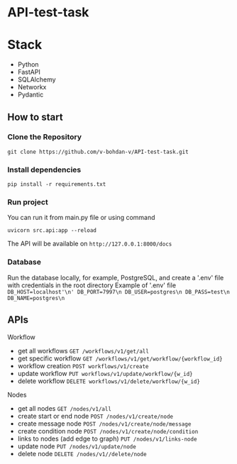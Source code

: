# API-test-task

# Stack
- Python
- FastAPI
- SQLAlchemy 
- Networkx
- Pydantic

## How to start

### Clone the Repository

```
git clone https://github.com/v-bohdan-v/API-test-task.git
```

### Install dependencies

`pip install -r requirements.txt`


### Run project

You can run it from main.py file or using command

`uvicorn src.api:app --reload`

The API will be available on `http://127.0.0.1:8000/docs`

### Database
Run the database locally, for example, PostgreSQL, and create a '.env' file with credentials in the root directory
Example of '.env' file
`
DB_HOST=localhost'\n'
DB_PORT=7997\n
DB_USER=postgres\n
DB_PASS=test\n
DB_NAME=postgres\n
`


## APIs

Workflow
- get all workflows `GET /workflows/v1/get/all`
- get specific workflow `GET /workflows/v1/get/workflow/{workflow_id}`
- workflow creation `POST workflows/v1/create`
- update workflow `PUT workflows/v1/update/workflow/{w_id}`
- delete workflow `DELETE workflows/v1/delete/workflow/{w_id}`

Nodes
- get all nodes `GET /nodes/v1/all`
- create start or end node `POST /nodes/v1/create/node`
- create message node `POST /nodes/v1/create/node/message`
- create condition node `POST /nodes/v1/create/node/condition`
- links to nodes (add edge to graph) `PUT /nodes/v1/links-node`
- update node `PUT /nodes/v1/update/node`
- delete node `DELETE /nodes/v1//delete/node`
